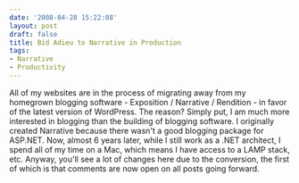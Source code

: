 ```yaml
---
date: '2008-04-28 15:22:08'
layout: post
draft: false
title: Bid Adieu to Narrative in Production
tags:
- Narrative
- Productivity
---
```


All of my websites are in the process of migrating away from my homegrown blogging software - Exposition / Narrative / Rendition - in favor of the latest version of WordPress.  The reason?  Simply put, I am much more interested in blogging than the building of blogging software.  I originally created Narrative because there wasn't a good blogging package for ASP.NET.  Now, almost 6 years later, while I still work as a .NET architect, I spend all of my time on a Mac, which means I have access to a LAMP stack, etc.  Anyway, you'll see a lot of changes here due to the conversion, the first of which is that comments are now open on all posts going forward.
